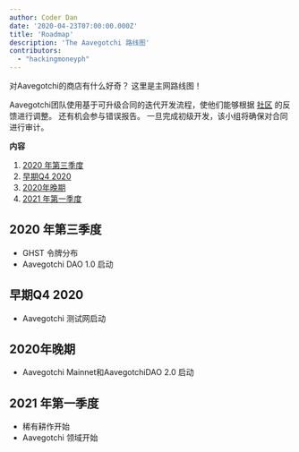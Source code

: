 ```yaml
---
author: Coder Dan
date: '2020-04-23T07:00:00.000Z'
title: 'Roadmap'
description: 'The Aavegotchi 路线图'
contributors:
  - "hackingmoneyph"
---
```


对Aavegotchi的商店有什么好奇？ 这里是主网路线图！

Aavegotchi团队使用基于可升级合同的迭代开发流程，使他们能够根据 <a href="https://wiki.aavegotchi.com/community">社区</a> 的反馈进行调整。 还有机会参与错误报告。 一旦完成初级开发，该小组将确保对合同进行审计。

<div class="contentsBox">

**内容**

<ol>
<li><a href=#q3-20>2020 年第三季度 </a></li>
<li><a href=#q4-20>早期Q4 2020</a></li>
<li><a href=#lateq4-20>2020年晚期</a></li>
<li><a href=#q1-21>2021 年第一季度</a></li>
</ol>

</div>

<a name="q3-20"></a>
<h2>2020 年第三季度</h2>
<ul>
<li>GHST 令牌分布</li>
<li>Aavegotchi DAO 1.0 启动</li>
</ul>

<a name="q4-20"></a>
<h2>早期Q4 2020</h2>
<ul>
<li>Aavegotchi 测试网启动</li>
</ul>

<a name="lateq4-20"></a>
<h2>2020年晚期</h2>
<ul>
<li>Aavegotchi Mainnet和AavegotchiDAO 2.0 启动</li>
</ul>
<a name="q1-21"></a>
<h2>2021 年第一季度</h2>
<ul>
<li>稀有耕作开始</li>
<li>Aavegotchi 领域开始 </li>
</ul>
